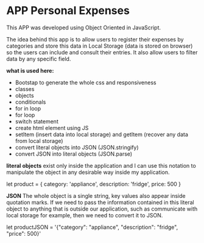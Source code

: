 APP Personal Expenses
=====================

This APP was developed using Object Oriented in JavaScript. 

The idea behind this app is to allow users to register their expenses by categories and store this data in Local Storage (data is stored on browser) so the users can include and consult their entries. It also allow users to filter data by any specific field.

**what is used here:**

- Bootstap to generate the whole css and responsiveness 
- classes
- objects 
- conditionals
- for in loop
- for loop
- switch statement
- create html element using JS
- setItem (insert data into local storage) and getItem (recover any data from local storage)
- convert literal objects into JSON (JSON.stringify)
- convert JSON into literal objects (JSON.parse)  

**literal objects**
exist only inside the application and I can use this notation to manipulate the object in any desirable way inside my application. 

let product = {
  category: 'appliance',
  description: 'fridge',
  price: 500
}

**JSON** 
The whole object is a single string, key values also appear inside quotation marks.
If we need to pass the information contained in this literal object to anything that is outside our application, such as  communicate with local storage for example, then we need to convert it to JSON. 


let productJSON = '{"category": "appliance", "description": "fridge", "price": 500}' 
